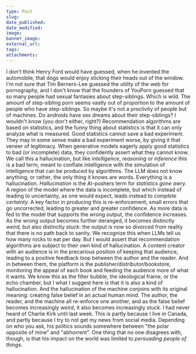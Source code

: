 ```yaml
---
type: Post
slug: 
date_published: 
date_modified: 
image: 
banner_image: 
external_url: 
tags: 
attachments:
---
```

I don't think Henry Ford would have guessed, when he invented the automobile, that dogs would enjoy sticking their heads out of the window. I'm not sure that Tim Berners-Lee guessed the utility of the web for pornography, and I don't know that the founders of YouPorn guessed that so many people had sexual fantasies about step-siblings.
Which is wild. The amount of step-sibling porn seems vastly out of proportion to the amount of people who have step-siblings. So maybe it's not a proclivity of people but of machines. Do androids have sex dreams about their step-siblings? I wouldn't know (you don't either, right?) Recommendation algorithms are based on statistics, and the funny thing about statistics is that it can only analyze what is measured. Good statistics cannot save a bad experiment. They may in some sense make a bad experiment worse, by giving it that veneer of legitimacy.
When generative models eagerly apply good statistics to bad (or incomplete) data, they confidently assert what they cannot know. We call this a hallucination, but like *intelligence*, *reasoning* or *inference* this is a bad term, meant to conflate intelligence with the simulation of intelligence that can be produced by algorithms. The LLM does not know anything, or rather, the only thing it knows are words. Everything is a hallucination.
*Hallucination* is the AI-pushers term for *statistics gone awry.* A region of the model where the data is incomplete, but which instead of leading to uncertainty, as one would expect, leads instead to *complete certainty.* A key factor in producing this is re-enforcement, small errors that go uncorrected, leading to greater and greater confidence. As more data is fed to the model that supports the wrong output, the confidence increases. As the wrong output becomes further deranged, it becomes distinctly *weird,* but also distinctly *stuck*: the output is now so divorced from reality that there is no path back to sanity.
We recognize this when LLMs tell us how many rocks to eat per day. But I would assert that recommendation algorithms are subject to their own kind of hallucination. A content creator with an audience is in the precarious position of keeping that audience, leading to a positive feedback loop between the author and the reader. And in between them, the platform is the publisher/distributor/bookstore, monitoring the appeal of each book and feeding the audience more of what it wants.
We know this as the filter bubble, the ideological frame, or the echo chamber, but I what I suggest here is that it is also a kind of hallucination. And the hallucination of the machine conjoins with its original meaning: creating false belief in an actual human mind. The author, the reader, and the machine all re-enforce one another, and as the false belief becomes increasingly *weird*, it also becomes increasingly *stuck*.
I had never heard of Charlie Kirk until last week. This is partly because I live in Canada, and partly because I try to not get my news from social media. Depending on who you ask, his politics sounds somewhere between "the polar opposite of mine" and "abhorrent". One thing that no one disagrees with, though, is that his impact on the world was limited to *persuading people of things.*